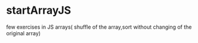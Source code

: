 # startArrayJS
few exercises in JS arrays( shuffle of the array,sort without changing of the original array)

